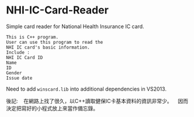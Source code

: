 # NHI-IC-Card-Reader
Simple card reader for National Health Insurance IC card.

    This is C++ program.
    User can use this program to read the
    NHI IC card's basic information.
    Include :
    NHI IC Card ID
    Name 
    ID 
    Gender 
    Issue date


Need to add `winscard.lib` into additional dependencies in VS2013.


後記:
    在網路上找了很久，以C++讀取健保IC卡基本資料的資訊非常少。
    因而決定把寫好的小程式放上來當作備忘錄。
